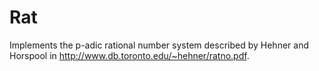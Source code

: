 Rat
===

Implements the p-adic rational number system described by Hehner and Horspool in http://www.db.toronto.edu/~hehner/ratno.pdf.

